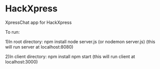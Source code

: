 # HackXpress
XpressChat app for HackXpress

To run:

1)In root directory:
npm install
node server.js   (or nodemon server.js)
(this will run server at localhost:8080)

2)In client directory:
npm install
npm start
(this will run client at localhost:3000)




